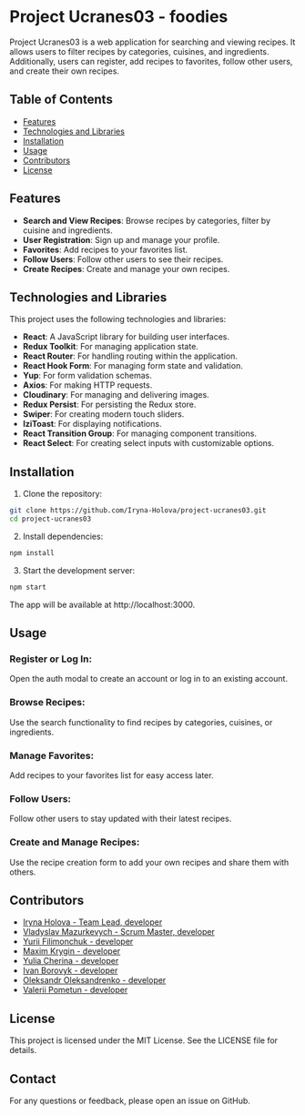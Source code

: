 # Project Ucranes03 - foodies

Project Ucranes03 is a web application for searching and viewing recipes. It allows users to filter recipes by categories, cuisines, and ingredients. Additionally, users can register, add recipes to favorites, follow other users, and create their own recipes.

## Table of Contents

- [Features](#features)
- [Technologies and Libraries](#technologies-and-libraries)
- [Installation](#installation)
- [Usage](#usage)
- [Contributors](#contributors)
- [License](#license)

## Features

- **Search and View Recipes**: Browse recipes by categories, filter by cuisine and ingredients.
- **User Registration**: Sign up and manage your profile.
- **Favorites**: Add recipes to your favorites list.
- **Follow Users**: Follow other users to see their recipes.
- **Create Recipes**: Create and manage your own recipes.

## Technologies and Libraries

This project uses the following technologies and libraries:

- **React**: A JavaScript library for building user interfaces.
- **Redux Toolkit**: For managing application state.
- **React Router**: For handling routing within the application.
- **React Hook Form**: For managing form state and validation.
- **Yup**: For form validation schemas.
- **Axios**: For making HTTP requests.
- **Cloudinary**: For managing and delivering images.
- **Redux Persist**: For persisting the Redux store.
- **Swiper**: For creating modern touch sliders.
- **IziToast**: For displaying notifications.
- **React Transition Group**: For managing component transitions.
- **React Select**: For creating select inputs with customizable options.

## Installation

1. Clone the repository:

```sh
git clone https://github.com/Iryna-Holova/project-ucranes03.git
cd project-ucranes03
```

2. Install dependencies:

```sh
npm install
```

3. Start the development server:

```sh
npm start
```

The app will be available at http://localhost:3000.

## Usage

### Register or Log In:

Open the auth modal to create an account or log in to an existing account.

### Browse Recipes:

Use the search functionality to find recipes by categories, cuisines, or ingredients.

### Manage Favorites:

Add recipes to your favorites list for easy access later.

### Follow Users:

Follow other users to stay updated with their latest recipes.

### Create and Manage Recipes:

Use the recipe creation form to add your own recipes and share them with others.

## Contributors

- [Iryna Holova - Team Lead, developer](https://github.com/Iryna-Holova)
- [Vladyslav Mazurkevych - Scrum Master, developer](https://github.com/mazurkevych30)
- [Yurii Filimonchuk - developer](https://github.com/filimon4uck)
- [Maxim Krygin - developer](https://github.com/Maxus94)
- [Yulia Cherina - developer](https://github.com/dianatima)
- [Ivan Borovyk - developer](https://github.com/Saref111)
- [Oleksandr Oleksandrenko - developer](https://github.com/lexandr10)
- [Valerii Pometun - developer](https://github.com/Valerii2022)

## License

This project is licensed under the MIT License. See the LICENSE file for details.

## Contact

For any questions or feedback, please open an issue on GitHub.
